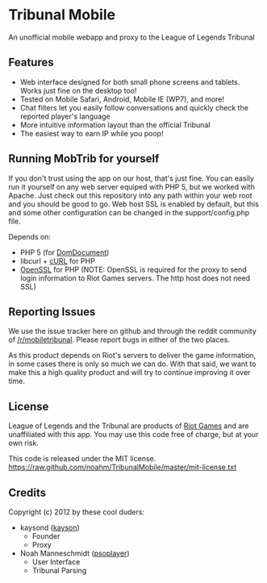 Tribunal Mobile
===============

An unofficial mobile webapp and proxy to the League of Legends Tribunal

Features
--------

* Web interface designed for both small phone screens and tablets. Works just fine on the desktop too!
* Tested on Mobile Safari, Android, Mobile IE (WP7), and more!
* Chat filters let you easily follow conversations and quickly check the reported player's language
* More intuitive information layout than the official Tribunal
* The easiest way to earn IP while you poop!

Running MobTrib for yourself
----------------------------

If you don't trust using the app on our host, that's just fine. You can easily run it yourself on any
web server equiped with PHP 5, but we worked with Apache. Just check out this repository into any path within
your web root and you should be good to go. Web host SSL is enabled by default, but this and some
other configuration can be changed in the support/config.php file.

Depends on:

* PHP 5 (for [DomDocument](http://us.php.net/manual/en/class.domdocument.php))
* libcurl + [cURL](http://us.php.net/manual/en/book.curl.php) for PHP
* [OpenSSL](http://us.php.net/manual/en/book.openssl.php) for PHP (NOTE: OpenSSL is required
  for the proxy to send login information to Riot Games servers. The http host does not need SSL)

Reporting Issues
----------------

We use the issue tracker here on github and through the reddit community
of [/r/mobiletribunal](http://www.reddit.com/r/mobiletribunal). Please report
bugs in either of the two places.

As this product depends on Riot's servers to deliver the game information,
in some cases there is only so much we can do. With that said, we want to make
this a high quality product and will try to continue improving it over time.

License
-------

League of Legends and the Tribunal are products of [Riot Games](http://riotgames.com/)
and are unaffiliated with this app. You may use this code free of charge, but at your own risk.

This code is released under the MIT license.
https://raw.github.com/noahm/TribunalMobile/master/mit-license.txt

Credits
-------

Copyright (c) 2012 by these cool duders:

* kaysond ([kayson](http://www.reddit.com/user/kayson))
	* Founder
	* Proxy
* Noah Manneschmidt ([psoplayer](http://www.reddit.com/user/psoplayer))
	* User Interface
	* Tribunal Parsing
